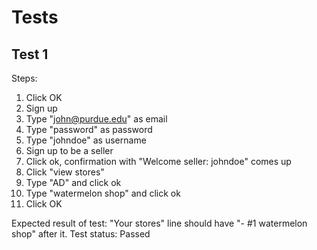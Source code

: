 # Tests
## Test 1
Steps:
1. Click OK
2. Sign up
3. Type "john@purdue.edu" as email
4. Type "password" as password
5. Type "johndoe" as username
6. Sign up to be a seller
7. Click ok, confirmation with "Welcome seller: johndoe" comes up
8. Click "view stores"
9. Type "AD" and click ok
10. Type "watermelon shop" and click ok
11. Click OK

Expected result of test: "Your stores" line should have "- #1 watermelon shop" after it.
Test status: Passed
